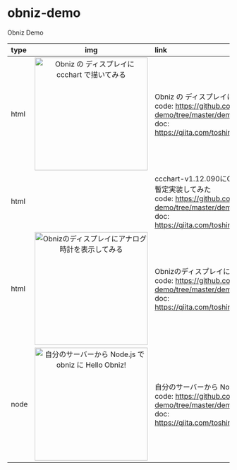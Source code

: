 # obniz-demo
Obniz Demo



| type | img | link |
|:---|:---:|:---|
|html|<img width=256 src="https://pbs.twimg.com/media/DfV5l8wV4AA4rYr.jpg" title="Obniz の ディスプレイに ccchart で描いてみる">| Obniz の ディスプレイに ccchart で描いてみる<br>code: https://github.com/toshirot/obniz-demo/tree/master/demo-html/ccchart-static <br>doc: https://qiita.com/toshirot/items/ca8d4d3748ef55c4b912|
|html| |ccchart-v1.12.090にObniz のリアルタイムチャート描画を暫定実装してみた<br>code: https://github.com/toshirot/obniz-demo/tree/master/demo-html/ccchart-realtime<br>doc: https://qiita.com/toshirot/items/01afe0352aac9bbb6797|
|html|<img width=256 src="https://pbs.twimg.com/ext_tw_video_thumb/1007616743966035968/pu/img/81Qr9k4c8mCCUX0B?format=jpg&name=small"  title="Obnizのディスプレイにアナログ時計を表示してみる">|Obnizのディスプレイにアナログ時計を表示してみる<br>code: https://github.com/toshirot/obniz-demo/tree/master/demo-html/canvas-clock<br>doc: https://qiita.com/toshirot/items/43527d63d5a1b9bd8032|
|node|<img width=256 src="https://pbs.twimg.com/media/Df0y3GNUcAALs1M.jpg"  title="自分のサーバーから Node.js で obniz に Hello Obniz!">|自分のサーバーから Node.js で obniz に Hello Obniz!<br>code: https://github.com/toshirot/obniz-demo/tree/master/demo-node/hello<br>doc: https://qiita.com/toshirot/items/0222ef1f494b21060134|



